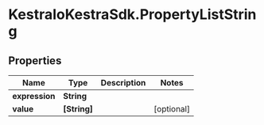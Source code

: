 # KestraIoKestraSdk.PropertyListString

## Properties

Name | Type | Description | Notes
------------ | ------------- | ------------- | -------------
**expression** | **String** |  | 
**value** | **[String]** |  | [optional] 


